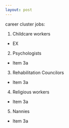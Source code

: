 ```yaml
---
layout: post
---
```



career cluster jobs:

1. Childcare workers 
  * EX
2. Psychologists
  * Item 3a 
3. Rehabilitation Councilors 
  * Item 3a 
4. Religious workers
  * Item 3a 
5. Nannies
  * Item 3a 


